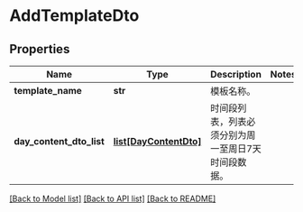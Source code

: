 # AddTemplateDto

## Properties
Name | Type | Description | Notes
------------ | ------------- | ------------- | -------------
**template_name** | **str** | 模板名称。 | 
**day_content_dto_list** | [**list[DayContentDto]**](DayContentDto.md) | 时间段列表，列表必须分别为周一至周日7天时间段数据。 | 

[[Back to Model list]](../README.md#documentation-for-models) [[Back to API list]](../README.md#documentation-for-api-endpoints) [[Back to README]](../README.md)



